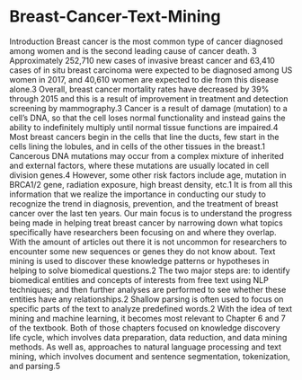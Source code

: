 # Breast-Cancer-Text-Mining
Introduction
Breast cancer is the most common type of cancer diagnosed among women and is the second leading cause of cancer death. 3 
Approximately 252,710 new cases of invasive breast cancer and 63,410 cases of in situ breast carcinoma were expected to be diagnosed among US women in 2017, 
and 40,610 women are expected to die from this disease alone.3 Overall, breast cancer mortality rates have decreased by 39% 
through 2015 and this is a result of improvement in treatment and detection screening by mammography.3 Cancer is a result of damage (mutation) to a cell’s DNA, 
so that the cell loses normal functionality and instead gains the ability to indefinitely multiply until normal tissue functions are impaired.4 
Most breast cancers begin in the cells that line the ducts, few start in the cells lining the lobules, and in cells of the other tissues in the breast.1 
Cancerous DNA mutations may occur from a complex mixture of inherited and external factors, where these mutations are usually located in cell division genes.4 
However, some other risk factors include age, mutation in BRCA1/2 gene, radiation exposure, high breast density, etc.1 
It is from all this information that we realize the importance in conducting our study to recognize the trend in diagnosis, prevention, and the treatment of 
breast cancer over the last ten years. Our main focus is to understand the progress being made in helping treat breast cancer 
by narrowing down what topics specifically have researchers been focusing on and where they overlap. With the amount of articles 
out there it is not uncommon for researchers to encounter some new sequences or genes they do not know about. 
Text mining is used to discover these knowledge patterns or hypotheses in helping to solve biomedical questions.2 
The two major steps are: to identify biomedical entities and concepts of interests from free text using NLP techniques; 
and then further analyses are performed to see whether these entities have any relationships.2 
Shallow parsing is often used to focus on specific parts of the text to analyze predefined words.2 
With the idea of text mining and machine learning, it becomes most relevant to Chapter 6 and 7 of the textbook. 
Both of those chapters focused on knowledge discovery life cycle, which involves data preparation, data reduction, and data mining methods. 
As well as, approaches to natural language processing and text mining, which involves document and sentence segmentation, tokenization, and parsing.5
